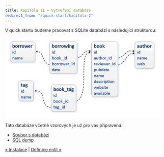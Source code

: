 ```yaml
---
title: Kapitola II – Vytvoření databáze
redirect_from: "/quick-start/kapitola-2"
---
```


V quick startu budeme pracovat s SQLite databází s následující strukturou:

![Schéma databáze](/img/qs-schema.png)

Tato databáze včetně vzorových je už pro vás připravená:

* [Soubor s databází](https://github.com/LeanMapper/quickstart/raw/master/db/quickstart.sq3)
* [SQL dump](https://github.com/LeanMapper/quickstart/raw/master/db/quickstart-dump.sql)


[« Instalace](/cs/quick-start/kapitola-1/) | [Definice entit »](/cs/quick-start/kapitola-3/)
